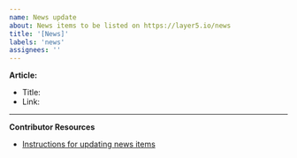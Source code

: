 ```yaml
---
name: News update
about: News items to be listed on https://layer5.io/news
title: '[News]'
labels: 'news'
assignees: ''
---
```

**Article:**
- Title:
- Link:

---
**Contributor Resources**
- [Instructions for updating news items](https://github.com/layer5io/layer5/blob/master/CONTRIBUTING.md#news)
